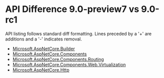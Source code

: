 # API Difference 9.0-preview7 vs 9.0-rc1

API listing follows standard diff formatting.
Lines preceded by a '+' are additions and a '-' indicates removal.

* [Microsoft.AspNetCore.Builder](9.0-rc1_Microsoft.AspNetCore.Builder.md)
* [Microsoft.AspNetCore.Components](9.0-rc1_Microsoft.AspNetCore.Components.md)
* [Microsoft.AspNetCore.Components.Routing](9.0-rc1_Microsoft.AspNetCore.Components.Routing.md)
* [Microsoft.AspNetCore.Components.Web.Virtualization](9.0-rc1_Microsoft.AspNetCore.Components.Web.Virtualization.md)
* [Microsoft.AspNetCore.Http](9.0-rc1_Microsoft.AspNetCore.Http.md)

